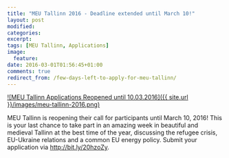 ```yaml
---
title: "MEU Tallinn 2016 - Deadline extended until March 10!"
layout: post
modified:
categories:
excerpt:
tags: [MEU Tallinn, Applications]
image:
  feature:
date: 2016-03-01T01:56:45+01:00
comments: true
redirect_from: /few-days-left-to-apply-for-meu-tallinn/
---
```


[![MEU Tallinn Applications Reopened until 10.03.2016]({{ site.url }}/images/meu-tallinn-2016.png)](http://bit.ly/20hzoZy)

MEU Tallinn is reopening their call for participants until March 10,
2016! This is your last chance to take part in an amazing week in beautiful
and medieval Tallinn at the best time of the year, discussing the refugee
crisis, EU-Ukraine relations and a common EU energy policy. Submit your
application via <http://bit.ly/20hzoZy>.

